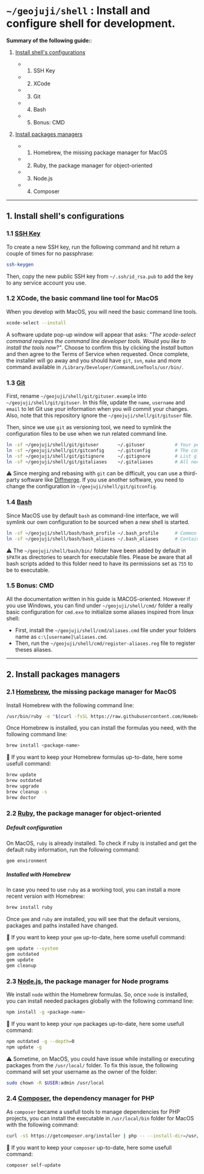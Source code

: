 # `~/geojuji/shell` : Install and configure shell for development.


**Summary of the following guide:**:

1. [Install shell's configurations](#1-install-shells-configurations)
    - 1. SSH Key
    - 2. XCode
    - 3. Git
    - 4. Bash
    - 5. Bonus: CMD

2. [Install packages managers](#2-install-packages-managers)
    - 1. Homebrew, the missing package manager for MacOS
    - 2. Ruby, the package manager for object-oriented
    - 3. Node.js
    - 4. Composer


-------------------------------------




## 1. Install shell's configurations




### 1.1 [SSH Key](https://help.github.com/articles/connecting-to-github-with-ssh/)

To create a new SSH key, run the following command and hit return a couple of times for no passphrase:

```bash
ssh-keygen
```

Then, copy the new public SSH key from `~/.ssh/id_rsa.pub` to add the key to any service account you use.




### 1.2 XCode, the basic command line tool for MacOS

When you develop with MacOS, you will need the basic command line tools.

```bash
xcode-select --install
```

A software update pop-up window will appear that asks: _"The xcode-select command requires the command line developer tools. Would you like to install the tools now?"_.
Choose to confirm this by clicking the _Install_ button and then agree to the Terms of Service when requested.
Once complete, the installer will go away and you should have `git`, `svn`, `make` and more command available in `/Library/Developer/CommandLineTools/usr/bin/`.




### 1.3 [Git](https://git-scm.com/)

First, rename `~/geojuji/shell/git/gituser.example` into `~/geojuji/shell/git/gituser`. In this file, update the `name`, `username` and `email` to let Git use your information when you will commit your changes. Also, note that this repository ignore the `~/geojuji/shell/git/gituser` file.

Then, since we use `git` as versioning tool, we need to symlink the configuration files to be use when we run related command line.

```bash
ln -sf ~/geojuji/shell/git/gituser       ~/.gituser           # Your personal configuration.
ln -sf ~/geojuji/shell/git/gitconfig     ~/.gitconfig         # The common configuration.
ln -sf ~/geojuji/shell/git/gitignore     ~/.gitignore         # List global files to be ignored.
ln -sf ~/geojuji/shell/git/gitaliases    ~/.gitaliases        # All needed aliases.
```

:warning: Since merging and rebasing with `git` can be difficult, you can use a third-party software like [Diffmerge](https://sourcegear.com/diffmerge/). If you use another software, you need to change the configuration in `~/geojuji/shell/git/gitconfig`.




### 1.4 [Bash](https://www.gnu.org/software/bash/)

Since MacOS use by default `bash` as command-line interface, we will symlink our own configuration to be sourced when a new shell is started.

```bash
ln -sf ~/geojuji/shell/bash/bash_profile ~/.bash_profile      # Common login configuration.
ln -sf ~/geojuji/shell/bash/bash_aliases ~/.bash_aliases      # Contains needed aliases.
```

:warning: The `~/geojuji/shell/bash/bin/` folder have been added by default in `$PATH` as directories to search for executable files. Please be aware that all bash scripts added to this folder need to have its permissions set as `755` to be to executable.




### 1.5 Bonus: CMD

All the documentation written in his guide is MACOS-oriented.
However if you use Windows, you can find under `~/geojuji/shell/cmd/` folder a really basic configuration for   `cmd.exe` to initialize some aliases inspired from linux shell:
- First, install the `~/geojuji/shell/cmd/aliases.cmd` file under your folders name as `c:\[username]\aliases.cmd`.
- Then, run the `~/geojuji/shell/cmd/register-aliases.reg` file to register theses aliases.




-------------------------------------




## 2. Install packages managers




### 2.1 [Homebrew](http://brew.sh/), the missing package manager for MacOS

Install Homebrew with the following command line:

```bash
/usr/bin/ruby -e "$(curl -fsSL https://raw.githubusercontent.com/Homebrew/install/master/install)"
```

Once Homebrew is installed, you can install the formulas you need, with the following command line:

```bash
brew install <package-name>
```

:notebook: If you want to keep your Homebrew formulas up-to-date, here some usefull command:

```bash
brew update
brew outdated
brew upgrade
brew cleanup -s
brew doctor
```




### 2.2 [Ruby](https://www.ruby-lang.org/), the package manager for object-oriented

##### Default configuration

On MacOS, `ruby` is already installed. To check if ruby is installed and get the default ruby information, run the following command:

```bash
gem environment
```

##### Installed with Homebrew

In case you need to use `ruby` as a working tool, you can install a more recent version with Homebrew:

```bash
brew install ruby
```

Once `gem` and `ruby` are installed, you will see that the default versions, packages and paths installed have changed.

:notebook: If you want to keep your `gem` up-to-date, here some usefull command:

```bash
gem update --system
gem outdated
gem update
gem cleanup
```




### 2.3 [Node.js](http://nodejs.org/), the package manager for Node programs

We install `node` within the Homebrew formulas. So, once `node` is installed, you can install needed packages globally with the following command line:

```bash
npm install -g <package-name>
```

:notebook: If you want to keep your `npm` packages up-to-date, here some usefull command:

```bash
npm outdated -g --depth=0
npm update -g
```

:warning: Sometime, on MacOS, you could have issue while installing or executing packages from the `/usr/local/` folder. To fix this issue, the following command will set your username as the owner of the folder:

```bash
sudo chown -R $USER:admin /usr/local
```




### 2.4 [Composer](https://getcomposer.org/), the dependency manager for PHP

As `composer` became a usefull tools to manage dependencies for PHP projects, you can install the executable in `/usr/local/bin` folder for MacOS with the following command:

```bash
curl -sS https://getcomposer.org/installer | php -- --install-dir=/usr/local/bin --filename=composer
```

:notebook: If you want to keep your `composer` up-to-date, here some usefull command:

```bash
composer self-update
```
